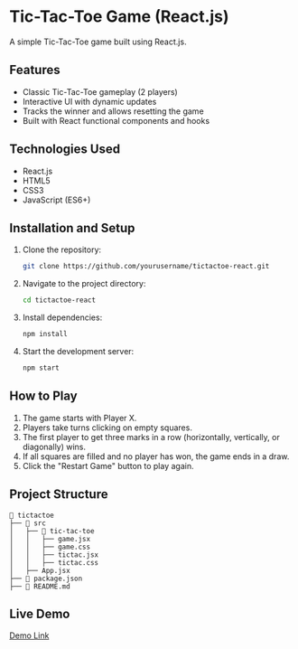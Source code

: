 # Tic-Tac-Toe Game (React.js)

A simple Tic-Tac-Toe game built using React.js.

## Features
- Classic Tic-Tac-Toe gameplay (2 players)
- Interactive UI with dynamic updates
- Tracks the winner and allows resetting the game
- Built with React functional components and hooks

## Technologies Used
- React.js
- HTML5
- CSS3
- JavaScript (ES6+)

## Installation and Setup
1. Clone the repository:
   ```sh
   git clone https://github.com/yourusername/tictactoe-react.git
   ```
2. Navigate to the project directory:
   ```sh
   cd tictactoe-react
   ```
3. Install dependencies:
   ```sh
   npm install
   ```
4. Start the development server:
   ```sh
   npm start
   ```

## How to Play
1. The game starts with Player X.
2. Players take turns clicking on empty squares.
3. The first player to get three marks in a row (horizontally, vertically, or diagonally) wins.
4. If all squares are filled and no player has won, the game ends in a draw.
5. Click the "Restart Game" button to play again.

## Project Structure
```
📂 tictactoe
├── 📂 src
│   ├── 📂 tic-tac-toe
│   │   ├── game.jsx
│   │   ├── game.css
│   │   ├── tictac.jsx
│   │   ├── tictac.css
│   ├── App.jsx
├── 📄 package.json
├── 📄 README.md
```

## Live Demo
[Demo Link](https://your-live-demo-link.com)

